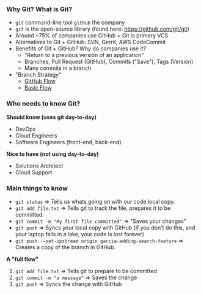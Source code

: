 ### Why Git? What is Git?

* `git` command-line tool `github` the company 
* `git` is the open-source library (found here: https://github.com/git/git)
* Around ~75% of companies use GitHub + Git is primary VCS
* Alternatives to Git + GitHub: SVN, Gerrit, AWS CodeCommit
* Benefits of Git + GitHub? Why do companies use it? 
  * "Return to a previous version of an application"
  * Branches, Pull Request (GitHub), Commits ("Save"), Tags (Version)
  * Many commits in a branch
* "Branch Strategy"
  * [GitHub Flow](https://i0.wp.com/lanziani.com/slides/gitflow/images/gitflow_1.png)
  * [Basic Flow](https://littlekendra.com/images/release-flow.png)
 
### Who needs to know Git?

**Should know (uses git day-to-day)**
* DevOps
* Cloud Engineers
* Software Engineers (front-end, back-end)

**Nice to have (not using day-to-day)**
* Solutions Architect
* Cloud Support

### Main things to know

* `git status` => Tells us whats going on with our code local copy.
* `git add file.txt` => Tells git to track the file, prepares it to be committed.
* `git commit -m "My first file committed"` => "Saves your changes"
* `git push` => Syncs your local copy with GitHub (if you don't do this, and your laptop falls in a lake, your code is lost forever)
* `git push --set-upstream origin garcia-adding-search-feature` => Creates a copy of the branch in GitHub. 

**A "full flow"**

1. `git add file.txt` => Tells git to prepare to be committed
2. `git commit -m "a message"` => Saves the change
3. `git push` => Syncs the change with GitHub

